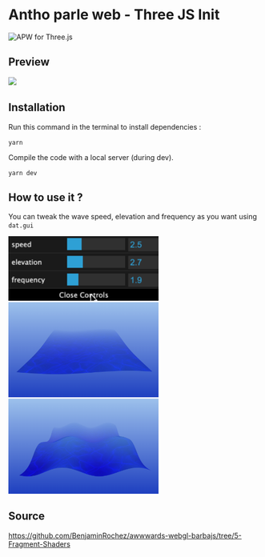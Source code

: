 # Antho parle web - Three JS Init

![APW for Three.js](apw.png)

## Preview

<img src="3.gif" width="300">

## Installation

Run this command in the terminal to install dependencies :

```
yarn
```

Compile the code with a local server (during dev).

```
yarn dev
```

## How to use it ?

You can tweak the wave speed, elevation and frequency as you want using `dat.gui`

<img src="4.gif" width="300">
<img src="1.png" width="300">
<img src="2.png" width="300">

## Source

https://github.com/BenjaminRochez/awwwards-webgl-barbajs/tree/5-Fragment-Shaders
